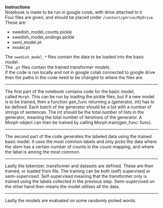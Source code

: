**Instructions**\
Notebook is made to be run in google colab, with drive attached to it\
Four files are given, and should be placed under `/content/gdrive/MyDrive`.\
These are:
* swedish_model_counts.pickle
* swedish_model_endings.pickle
* semi_model.pt
* model.pt

The `swedish_model_*` files contain the data to be loaded into the basic model. \
The `.pt` files contain the trained transformer models. \
If the code is run locally and not in google colab connected to google drive then the paths in 
the code need to be changed to where the files are.
***

The first part of the notebook contains code for the basic model, \
called `Morph`. This can be run by loading the pickle files, but if a new model is to be trained,
then a function gen_func returning a (generator, int) has to be defined. Each batch of the generator should be 
a list with a number of strings of sentences. The int should be the total number of lists in the generator,
meaning the total number of iterations of the generator. A Morph-object can then be trained by 
calling Morph.train(gen_func: func).
***

The second part of the code generates the labeled data using the trained basic model. It uses 
the most common labels and only picks the data where the stem has a certain number of counts in the
count-mapping, and where the label is among the most common.
***

Lastly the tokenizer, transformer and datasets are defined. These are then trained, or loaded from file.
The training can be both (self) supervised or semi-supervised. Self-supervised meaning that the transformer 
only is trained using the labels collected in the previous step. Semi-supervised on the other hand
then means the model utilises all the data.
***

Lastly the models are evaluated on some randomly picked words.